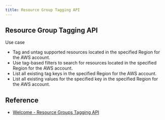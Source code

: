 ```yaml
---
title: Resource Group Tagging API
---
```


## Resource Group Tagging API

Use case

- Tag and untag supported resources located in the specified Region for the AWS account.
- Use tag-based filters to search for resources located in the specified Region for the AWS account.
- List all existing tag keys in the specified Region for the AWS account.
- List all existing values for the specified key in the specified Region for the AWS account.



## Reference
- [Welcome \- Resource Groups Tagging API](https://docs.aws.amazon.com/resourcegroupstagging/latest/APIReference/Welcome.html)

